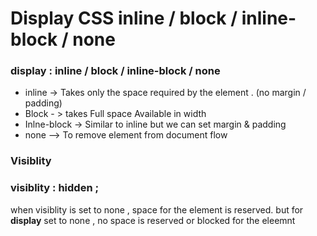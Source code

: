 # Display CSS  inline / block / inline-block / none

### display : inline / block / inline-block / none

- inline → Takes only the space required by the element . (no margin  / padding)
- Block - > takes Full space Available in width
- Inlne-block → Similar to inline but we can set margin & padding
- none —> To remove element from document flow

### Visiblity

### visiblity : hidden ;

when visiblity is set to none , space for the element is reserved. but for **display** set to none , no space is reserved or blocked for the eleemnt